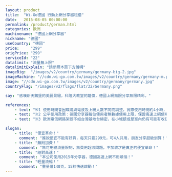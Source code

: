 ```yaml
---
layout: product
title:  "Wi-Go德國 行動上網分享器租借"
date:   2015-08-05 00:00:00
permalink: /product/german.html
categories: 歐洲
machinename: "德國上網分享器"
nickname: "德國"
useCountry: "德國"
price:     "299"
origPrice: "299"
serviceId: "22"
datalimit: "流量無上限"
datalimitExplain: "請參照本頁下方說明"
imageBig:  "/images/v2/country/germany/germany-big-2.jpg"
imageMachine: "//cdn.wi-go.com.tw/images/v2/country/germany/germany-m.png"
image: "//cdn.wi-go.com.tw/images/v2/country/germany/germany.jpg"
countryFlag: "/images/v2/flags/flat/32/Germany.png"

say: "感嘆新天鵝堡的美麗景緻，科隆大教堂的雄偉，德國上網無限分享無限精彩。"

references:
    - text: "※1 使用時間會因環境與電波及上網人數不同而調整。實際使用時間約4小時，建議搭配行動電源使用。"
    - text: "※2 公平使用政策：德國分享器每位使用者無數據使用上限，保證高速上網使用量為400MB/日，若您超過此使用量，則有可能遭到限速56kbps，本公司對此情形無法退費。"
    - text: "※3 歐洲電信網路架設不如台灣基地台綿密，在小城鎮或是室內仍有可能有收訊死角，訊號強弱仍看當地現場狀況為主。"

slogan:
    - title: "便宜革命！"
      comment: "誰說便宜不能有好貨，每天只要299元，可4人共用，朋友分享超級划算！"
    - title: "無附加費！"
      comment: "無可用總流量限制，無費用超收問題，不加收才是真正的便宜革命！"
    - title: "絕對高速！"
      comment: "本公司使用2015年分享器，德國高速上網不用煩惱！"
    - title: "輕量流暢！"
      comment: "重量僅140克，15秒快速啟動！"
---
```

